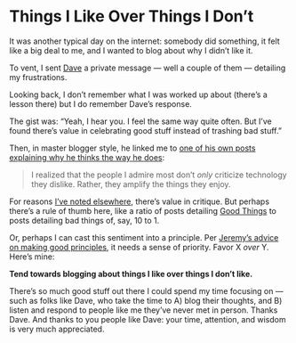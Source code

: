 # Things I Like Over Things I Don’t

It was another typical day on the internet: somebody did something, it felt like a big deal to me, and I wanted to blog about why I didn’t like it.

To vent, I sent [Dave](https://daverupert.com/) a private message — well a couple of them — detailing my frustrations.

Looking back, I don’t remember what I was worked up about (there’s a lesson there) but I do remember Dave’s response.

The gist was: “Yeah, I hear you. I feel the same way quite often. But I’ve found there’s value in celebrating good stuff instead of trashing bad stuff.”

Then, in master blogger style, he linked me to [one of his own posts explaining why he thinks the way he does](https://daverupert.com/2018/11/the-good-path/):

> I realized that the people I admire most don’t _only_ criticize technology they dislike. Rather, they amplify the things they enjoy.

For reasons [I’ve noted elsewhere](https://notes.jim-nielsen.com/#2023-01-31T1221), there’s value in critique. But perhaps there’s a rule of thumb here, like a ratio of posts detailing [Good Things](https://blog.jim-nielsen.com/2019/good-things/) to posts detailing bad things of, say, 10 to 1.

Or, perhaps I can cast this sentiment into a principle. Per [Jeremy’s advice on making good principles](https://adactio.com/journal/18628), it needs a sense of priority. Favor X _over_ Y. Here’s mine:

**Tend towards blogging about things I like over things I don’t like.**

There’s so much good stuff out there I could spend my time focusing on — such as folks like Dave, who take the time to A) blog their thoughts, and B) listen and respond to people like me they’ve never met in person. Thanks Dave. And thanks to you people like Dave: your time, attention, and wisdom is very much appreciated.